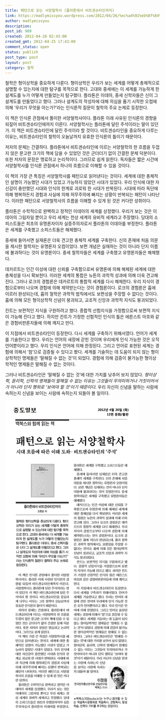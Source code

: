 ```yaml
---
title: 패턴으로 읽는 서양철학사 (플라톤에서 비트겐슈타인까지)
link: https://madlymissyou.wordpress.com/2012/04/26/%ec%a4%91%eb%8f%84%ec%9d%bc%eb%b3%b4-%ed%8c%a8%ed%84%b4%ec%9c%bc%eb%a1%9c-%ec%9d%bd%eb%8a%94-%ec%84%9c%ec%96%91%ec%b2%a0%ed%95%99%ec%82%ac-%ed%94%8c%eb%9d%bc%ed%86%a4%ec%97%90%ec%84%9c-%eb%b9%84/
author: madlymissyou
description:
post_id: 909
created: 2012-04-26 02:43:00
created_gmt: 2012-04-25 17:43:00
comment_status: open
status: publish
post_type: post
layout: post
category: 철학
---
```


철학은 형이상학을 중요하게 다룬다. 형이상학은 우리가 보는 세계를 어떻게 총체적으로 설명할 수 있는지에 대한 탐구를 목적으로 한다. 고대와 중세에는 이 세계를 가능하게 한 설계도를 누가 어떻게 만들었는지 탐구했다. 플라톤은 이데아, 중세 신학자들은 신이 그 설계도를 만들었다고 했다. 그러나 설계도의 작성자에 대해 의심을 품기 시작한 오컴에 의해 ‘우리가 무엇을 아는가?’라는 인식론적 질문이 철학의 주요 논제로 등장한다.

이 책은 인식론 관점에서 풀이한 서양철학사이다. 플라톤 이래 사유된 인식론의 경향을 되짚어 비트겐슈타인에까지 이른다. 서양철학사는 플라톤에 달린 주석이라는 말이 있던가. 이 책은 비트겐슈타인에 달린 주석이라 할 것이다. 비트겐슈타인을 중요하게 다루는 이유는, 비트겐슈타인의 철학이 오늘날까지 유효한 인식론의 틀이기 때문이다.

저자의 문체는 간결하다. 플라톤에서 비트겐슈타인에 이르는 서양철학의 한 흐름을 두껍지 않은 문고판 크기의 책에 담을 수 있었던 것은 군더더기 없이 간결한 문체 덕분이다. 또한 저자의 문장은 명료하고 논리적이다. 그러므로 쉽게 읽힌다. 독자들은 짧은 시간에 서양철학사를 인식론 관점에서 하나의 흐름으로 이해할 수 있을 것이다.

이 책의 가장 큰 특징은 서양철학사를 패턴으로 읽어낸다는 것이다. 세계에 대한 총체적인 설명이 가능했던 시대가 있었고 가능하지 않았던 시대가 있었다. 우리 인식에 대한 자신감이 충만했던 시대와 인식의 한계로 괴로워 한 시대가 반복된다. 시대에 따라 독단에 의해 행복하든지 경험과 사실에 의해 허무주의에 빠지는 상황이 반복되는 패턴이 나타난다. 이러한 패턴으로 서양철학사의 흐름을 이해할 수 있게 된 것은 커다란 성취이다.

플라톤은 수학적으로 완벽하고 정적인 이데아의 세계를 상정했다. 우리가 보는 것은 이데아의 그림자일 뿐이고 우리 세계는 천상 세계의 유비적 세계라고 주장했다. 당대의 소피스트들은 최초의 유명론자이자 실증주의자로서 플라톤의 이데아를 부정한다. 플라톤은 세계를 구축했고 소피스트들은 해체했다.

중세에 들어서면 실재론은 더욱 견고한 총체적 세계를 구축한다. 신의 존재에 처음 의문을 제시한 철학자는 유명론자 오컴이었다. 보편 개념은 실재하는 것이 아니라 단지 이름에 불과하다는 것이 유명론이다. 중세 철학자들은 세계를 구축했고 유명론자들은 해체했다.

데카르트는 인간 이성에 대한 신뢰를 구축함으로써 유명론에 의해 해체된 세계에 대한 총체성을 다시 확보한다. 이러한 세계의 통합은 뉴튼의 과학적 성과에 의해 더욱 견고해 진다. 그러나 로크의 경험론은 데카르트의 통합적 세계를 다시 해체한다. 우리 지식이 경험으로부터 나오며 경험에 의해 제약받는다는 것이 경험론이다. 로크의 경험론은 흄에 이르러 완성되는데, 흄의 철학은 과학적 법칙에서도 보편성을 주장할 수 없다는 것이다. 흄에 의해 모든 형이상학적 신념이 붕괴되고, 교조적 신앙과 과학적 지식도 붕괴되었다.

칸트는 보편적인 지식을 구원하려고 했다. 종합적 선험지식을 가정함으로써 보편적 지식이 가능해 진다고 했다. 하지만 칸트가 가정한 선험적인 인식의 틀은 에른스트 마흐와 같은 경험비판론자들에 의해 깨지고 만다.

이 지점에서 비트겐슈타인이 등장한다. 다시 세계를 구축하기 위해서였다. 언어가 세계를 기술한다고 했다. 우리는 언어의 새장에 갇힌 것이며 우리에게 인식 가능한 것은 오직 언어뿐이라고 했다. 우리 인식은 언어에 의해 한정된다. 그리고 언어로 표현된 세계는 경험에 의해서 ‘참’으로 검증될 수 있다고 봤다. 세계를 기술하는 데 도움이 되지 않는 형이상학적인 명제들은 ‘말해질 수 없는 것’이 되었다. 경험에 의해 검증이 불가능한 형이상학적인 명제들은 말해질 수 없는 것이다.

그러나 비트겐슈타인은 ‘말해질 수 없는 것’에 대한 가치를 낮추어 보지 않았다. *형이상학, 윤리학, 신학의 명제들이 말해질 수 없는 이유는 그것들이 무의미하거나 거짓이어서가 아니라 단지 행위로 ‘보여야 할 것’이기 때문이다.* 우리 자신이 신념을 말하는 사람에 속하는지 신념을 보이는 사람에 속하는지 되돌아 볼 일이다.


![패턴으로 읽는 서양철학사](/img/2012-04-26/joongdo.jpg)
